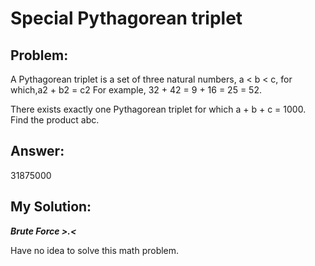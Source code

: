 # **Special Pythagorean triplet**
## Problem:
A Pythagorean triplet is a set of three natural numbers, a < b < c, for which,a2 + b2 = c2
For example, 32 + 42 = 9 + 16 = 25 = 52.

There exists exactly one Pythagorean triplet for which a + b + c = 1000.
Find the product abc.

## Answer:
31875000

## My Solution: 
***Brute Force >.<***

Have no idea to solve this math problem.